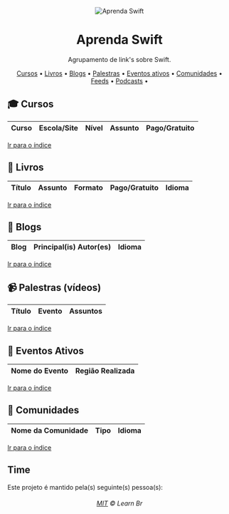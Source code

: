 <p align="center">
	<img src="https://raw.githubusercontent.com/learnbr/swift/master/logo.png" alt="Aprenda Swift" style="max-width:100%;">
</p>

<h1 align="center">Aprenda Swift</h1>

<p align="center">Agrupamento de link's sobre Swift.</p>


<a id="user-content-Índice" class="anchor" href="#Índice" aria-hidden="true"></a>
<p align="center">
	<a href="#mortar_board-cursos">Cursos</a> •
	<a href="#book-livros">Livros</a> •
	<a href="#newspaper-blogs">Blogs</a> •
	<a href="#video_camera-palestras-v%C3%ADdeos">Palestras</a> •
	<a href="#eventos-ativos">Eventos ativos</a> •
	<a href="#speech_balloon-comunidades">Comunidades</a> •
	<a href="#paperclip-feeds">Feeds</a> •
	<a href="#sound-podcasts">Podcasts</a> •
</p>

## :mortar_board: Cursos


Curso | Escola/Site | Nível | Assunto | Pago/Gratuito
:-- | :-- | :--: | :--: | :--:



[Ir para o índice](#Índice)

## :book: Livros

Título | Assunto | Formato | Pago/Gratuito | Idioma
:-- | :--: | :--: | :--: | :--:




[Ir para o índice](#Índice)

## :newspaper: Blogs

Blog | Principal(is) Autor(es) | Idioma
:-- | :-- | :--:

[Ir para o índice](#Índice)

## :video_camera: Palestras (vídeos)

Título | Evento | Assuntos
:-- | :-- | :--


[Ir para o índice](#Índice)


## :circus_tent: Eventos Ativos

Nome do Evento | Região Realizada
:-- | :--

[Ir para o índice](#Índice)

## :speech_balloon: Comunidades

Nome da Comunidade | Tipo | Idioma
:-- | :-- | :--

[Ir para o índice](#Índice)


## Time

Este projeto é mantido pela(s) seguinte(s) pessoa(s):


<h6 align="center">
	<a href="./MIT.md">MIT</a>
	©
	Learn Br
</h6>
